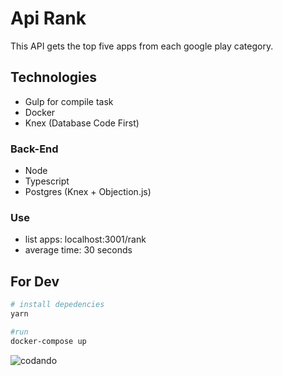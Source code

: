 Api Rank
=========

This API gets the top five apps from each google play category.


## Technologies

* Gulp for compile task
* Docker
* Knex (Database Code First)

### Back-End
* Node
* Typescript
* Postgres (Knex + Objection.js) 

### Use
* list apps: localhost:3001/rank
* average time: 30 seconds

## For Dev

```bash
# install depedencies
yarn

#run
docker-compose up
```

![codando](https://media.giphy.com/media/ZvLUtG6BZkBi0/giphy.gif)